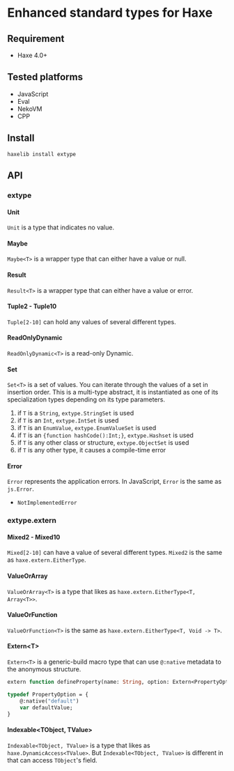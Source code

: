 # Enhanced standard types for Haxe

## Requirement
+ Haxe 4.0+

## Tested platforms
* JavaScript
* Eval
* NekoVM
* CPP

## Install
```
haxelib install extype
```

## API
### extype
#### Unit
`Unit` is a type that indicates no value.

#### Maybe
`Maybe<T>` is a wrapper type that can either have a value or null.

#### Result
`Result<T>` is a wrapper type that can either have a value or error.

#### Tuple2 - Tuple10
`Tuple[2-10]` can hold any values of several different types.

#### ReadOnlyDynamic
`ReadOnlyDynamic<T>` is a read-only Dynamic<T>.

#### Set<T>
`Set<T>` is a set of values. You can iterate through the values of a set in insertion order.
This is a multi-type abstract, it is instantiated as one of its specialization types depending on its type parameters.

1. if `T` is a `String`, `extype.StringSet` is used
2. if `T` is an `Int`, `extype.IntSet` is used
3. if `T` is an `EnumValue`, `extype.EnumValueSet` is used
4. if `T` is an `{function hashCode():Int;}`, `extype.Hashset` is used
5. if `T` is any other class or structure, `extype.ObjectSet` is used
6. if `T` is any other type, it causes a compile-time error

#### Error
`Error` represents the application errors. In JavaScript, `Error` is the same as `js.Error`.

* `NotImplementedError`

### extype.extern
#### Mixed2 - Mixed10
`Mixed[2-10]` can have a value of several different types.
`Mixed2` is the same as `haxe.extern.EitherType`.

#### ValueOrArray
`ValueOrArray<T>` is a type that likes as `haxe.extern.EitherType<T, Array<T>>`.

#### ValueOrFunction
`ValueOrFunction<T>` is the same as `haxe.extern.EitherType<T, Void -> T>`.

#### Extern&lt;T&gt;
`Extern<T>` is a generic-build macro type that can use `@:native` metadata to the anonymous structure.

```haxe
extern function defineProperty(name: String, option: Extern<PropertyOption>): Void;

typedef PropertyOption = {
    @:native("default")
    var defaultValue;
}
```

#### Indexable&lt;TObject, TValue&gt;
`Indexable<TObject, TValue>` is a type that likes as `haxe.DynamicAccess<TValue>`. But `Indexable<TObject, TValue>` is different in that can access `TObject`'s field.
